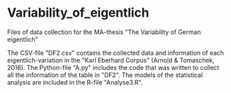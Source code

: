 # Variability_of_eigentlich
Files of data collection for the MA-thesis "The Variability of German eigentlich"

The CSV-file "DF2.csv" contains the collected data and information of each eigentlich-variation in the "Karl Eberhard Corpus" (Arnold & Tomaschek, 2016). 
The Python-file "A.py" includes the code that was written to collect all the information of the table in "DF2". 
The models of the statistical analysis are included in the R-file "Analyse3.R". 
